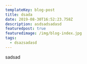```yaml
---
templateKey: blog-post
title: dsada
date: 2019-08-30T16:52:23.758Z
description: asdsadsadasd
featuredpost: true
featuredimage: /img/blog-index.jpg
tags:
  - dsazsadasd
---
```

sadsad
